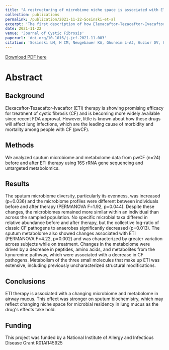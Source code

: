 ```yaml
---
title: "A restructuring of microbiome niche space is associated with Elexacaftor-Tezacaftor-Ivacaftor therapy in the cystic fibrosis lung"
collection: publications
permalink: /publication/2021-11-22-Sosinski-et-al
excerpt: 'The first description of how Elexacaftor-Tezacaftor-Ivacaftor, also known as TRIKAFTA, therapy alters the lung microbiome community structure of patients with cystic fibrosis.'
date: 2021-11-22
venue: 'Journal of Cystic Fibrosis'
paperurl: 'doi.org/10.1016/j.jcf.2021.11.003'
citation: 'Sosinski LM, H CM, Neugebauer KA, Ghuneim L-AJ, Guzior DV, Castillo-Bahena A, Mielke J, Thomas R, McClelland M, Conrad D, Quinn RA. 2021. A restructuring of microbiome niche space is associated with Elexacaftor-Tezacaftor-Ivacaftor therapy in the cystic fibrosis lung. J Cyst Fibros 21(6):996-1005.'
---
```

[Download PDF here](http://guziordo.github.io/files/Sosinski_et_al_2021.pdf)

# Abstract

## Background
Elexacaftor-Tezacaftor-Ivacaftor (ETI) therapy is showing promising efficacy for treatment of cystic fibrosis (CF) and is becoming more widely available since recent FDA approval. However, little is known about how these drugs will affect lung infections, which are the leading cause of morbidity and mortality among people with CF (pwCF).

## Methods

We analyzed sputum microbiome and metabolome data from pwCF (n=24) before and after ETI therapy using 16S rRNA gene sequencing and untargeted metabolomics.

## Results

The sputum microbiome diversity, particularly its evenness, was increased (p=0.036) and the microbiome profiles were different between individuals before and after therapy (PERMANOVA F=1.92, p=0.044). Despite these changes, the microbiomes remained more similar within an individual than across the sampled population. No specific microbial taxa differed in relative abundance before and after therapy, but the collective log-ratio of classic CF pathogens to anaerobes significantly decreased (p=0.013). The sputum metabolome also showed changes associated with ETI (PERMANOVA F=4.22, p=0.002) and was characterized by greater variation across subjects while on treatment. Changes in the metabolome were driven by a decrease in peptides, amino acids, and metabolites from the kynurenine pathway, which were associated with a decrease in CF pathogens. Metabolism of the three small molecules that make up ETI was extensive, including previously uncharacterized structural modifications.

## Conclusions

ETI therapy is associated with a changing microbiome and metabolome in airway mucus. This effect was stronger on sputum biochemistry, which may reflect changing niche space for microbial residency in lung mucus as the drug's effects take hold.

## Funding

This project was funded by a National Institute of Allergy and Infectious Disease Grant R01AI145925